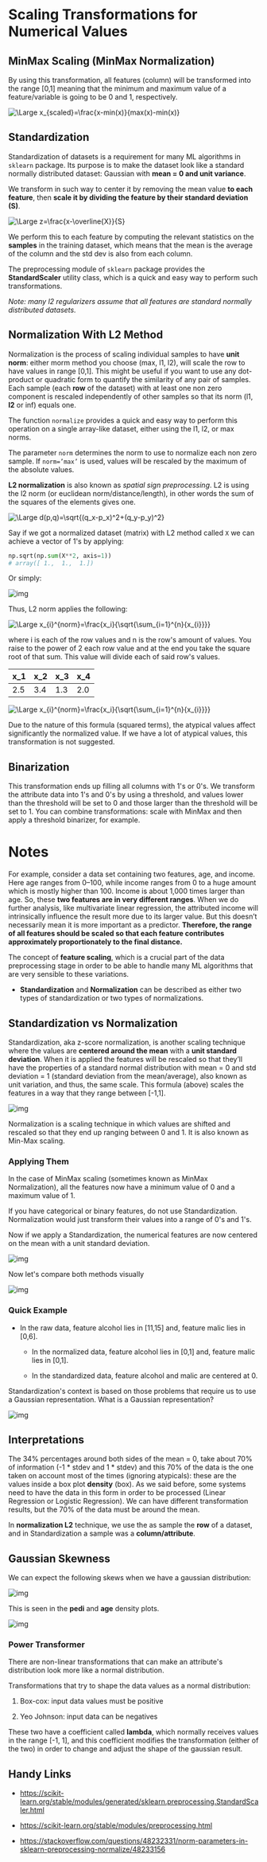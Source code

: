 # Scaling Transformations for Numerical Values

## MinMax Scaling (MinMax Normalization)

By using this transformation, all features (column) will be transformed into the range [0,1] meaning that the minimum and maximum value of a feature/variable is going to be 0 and 1, respectively.

![\Large x_{scaled}=\frac{x-min(x)}{max(x)-min(x)}](https://latex.codecogs.com/svg.latex?\Large&space;x_{scaled}=\frac{x-min(x)}{max(x)-min(x)})

## Standardization

Standardization of datasets is a requirement for many ML algorithms in `sklearn` package. Its purpose is to make the dataset look like a standard normally distributed dataset: Gaussian with **mean = 0 and unit variance**.

We transform in such way to center it by removing the mean value **to each feature**, then **scale it by dividing the feature by their standard deviation (S)**.

![\Large z=\frac{x-\overline{X}}{S}](https://latex.codecogs.com/svg.latex?\Large&space;z=\frac{x-\overline{X}}{S})

We perform this to each feature by computing the relevant statistics on the **samples** in the training dataset, which means that the mean is the average of the column and the std dev is also from each column.

The preprocessing module of `sklearn` package provides the **StandardScaler** utility class, which is a quick and easy way to perform such transformations. 

*Note: many l2 regularizers assume that all features are standard normally distributed datasets.*

## Normalization With L2 Method

Normalization is the process of scaling individual samples to have **unit norm**: either morm method you choose (max, l1, l2), will scale the row to have values in range [0,1]. This might be useful if you want to use any dot-product or quadratic form to quantify the similarity of any pair of samples. Each sample (each **row** of the dataset) with at least one non zero component is rescaled independently of other samples so that its norm (l1, **l2** or inf) equals one.

The function `normalize` provides a quick and easy way to perform this operation on a single array-like dataset, either using the l1, l2, or max norms.

The parameter `norm` determines the norm to use to normalize each non zero sample. If `norm=’max’` is used, values will be rescaled by the maximum of the absolute values.

**L2 normalization** is also known as *spatial sign preprocessing*. L2 is using the l2 norm (or euclidean norm/distance/length), in other words the sum of the squares of the elements gives one.

![\Large d(p,q)=\sqrt{(q_x-p_x)^2+(q_y-p_y)^2}](https://latex.codecogs.com/svg.latex?\Large&space;d(p,q)=\sqrt{(q_x-p_x)^2+(q_y-p_y)^2})

Say if we got a normalized dataset (matrix) with L2 method called `X` we can achieve a vector of 1's by applying:

```python
np.sqrt(np.sum(X**2, axis=1))
# array([ 1.,  1.,  1.])
```

Or simply:

![img](https://github.com/the-other-mariana/data-mining/blob/master/week5/norml1l2.png?raw=true)

Thus, L2 norm applies the following:

![\Large x_{i}^{norm}=\frac{x_i}{\sqrt{\sum_{i=1}^{n}{x_{i}}}}](https://latex.codecogs.com/svg.latex?\Large&space;x_{i}^{norm}=\frac{x_i}{\sqrt{\sum_{i=1}^{n}{x_{i}}}})

where i is each of the row values and n is the row's amount of values. You raise to the power of 2 each row value and at the end you take the square root of that sum. This value will divide each of said row's values.

| x_1 | x_2 | x_3 | x_4 |
| ---- | ---- | ---- | ---- |
| 2.5 | 3.4 | 1.3 | 2.0 |

![\Large x_{i}^{norm}=\frac{x_i}{\sqrt{\sum_{i=1}^{n}{x_{i}}}}](https://latex.codecogs.com/svg.latex?\Large&space;x_{1}^{norm}=\frac{2.5}{\sqrt{(2.5)^2+(3.4)^2+(1.3)^2+(2.0)^2}})

Due to the nature of this formula (squared terms), the atypical values affect significantly the normalized value. If we have a lot of atypical values, this transformation is not suggested.

## Binarization

This transformation ends up filling all columns with 1's or 0's. We transform the attribute data into 1's and 0's by using a threshold, and values lower than the threshold will be set to 0 and those larger than the threshold will be set to 1. You can combine transformations: scale with MinMax and then apply a threshold binarizer, for example.

# Notes

For example, consider a data set containing two features, age, and income. Here age ranges from 0–100, while income ranges from 0 to a huge amount which is mostly higher than 100. Income is about 1,000 times larger than age. So, these **two features are in very different ranges**. When we do further analysis, like multivariate linear regression, the attributed income will intrinsically influence the result more due to its larger value. But this doesn’t necessarily mean it is more important as a predictor. **Therefore, the range of all features should be scaled so that each feature contributes approximately proportionately to the final distance.**

The concept of **feature scaling**, which is a crucial part of the data preprocessing stage in order to be able to handle many ML algorithms that are very sensible to these variations.

- **Standardization** and **Normalization** can be described as either two types of standardization or two types of normalizations.

## Standardization vs Normalization

Standardization, aka z-score normalization, is another scaling technique where the values are **centered around the mean** with a **unit standard deviation**. When it is applied the features will be rescaled so that they’ll have the properties of a standard normal distribution with mean = 0 and std deviation = 1 (standard deviation from the mean/average), also known as unit variation, and thus, the same scale. This formula (above) scales the features in a way that they range between [-1,1].

![img](03)

Normalization is a scaling technique in which values are shifted and rescaled so that they end up ranging between 0 and 1. It is also known as Min-Max scaling. 

### Applying Them

In the case of MinMax scaling (sometimes known as MinMax Normalization), all the features now have a minimum value of 0 and a maximum value of 1. 

If you have categorical or binary features, do not use Standardization. Normalization would just transform their values into a range of 0's and 1's.

Now if we apply a Standardization, the numerical features are now centered on the mean with a unit standard deviation. 

![img](02)

Now let's compare both methods visually

![img](norm-stand)

### Quick Example

- In the raw data, feature alcohol lies in [11,15] and, feature malic lies in [0,6].

    - In the normalized data, feature alcohol lies in [0,1] and, feature malic lies in [0,1].

    - In the standardized data, feature alcohol and malic are centered at 0.

Standardization's context is based on those problems that require us to use a Gaussian representation. What is a Gaussian representation?

![img](04)

## Interpretations

The 34% percentages around both sides of the mean = 0, take about 70% of information (-1 * stdev and 1 * stdev) and this 70% of the data is the one taken on account most of the times (ignoring atypicals): these are the values inside a box plot **density** (box). As we said before, some systems need to have the data in this form in order to be processed (Linear Regression or Logistic Regression). We can have different transformation results, but the 70% of the data must be around the mean.

In **normalization L2** technique, we use the as sample the **row** of a dataset, and in Standardization a sample was a **column/attribute**.

## Gaussian Skewness

We can expect the following skews when we have a gaussian distribution:

![img](06)

This is seen in the **pedi** and **age** density plots.

![img](07)

### Power Transformer

There are non-linear transformations that can make an attribute's distribution look more like a normal distribution.

Transformations that try to shape the data values as a normal distribution:

1. Box-cox: input data values must be positive

2. Yeo Johnson: input data can be negatives

These two have a coefficient called **lambda**, which normally receives values in the range [-1, 1], and this coefficient modifies the transformation (either of the two) in order to change and adjust the shape of the gaussian result.

## Handy Links

- https://scikit-learn.org/stable/modules/generated/sklearn.preprocessing.StandardScaler.html

- https://scikit-learn.org/stable/modules/preprocessing.html

- https://stackoverflow.com/questions/48232331/norm-parameters-in-sklearn-preprocessing-normalize/48233156